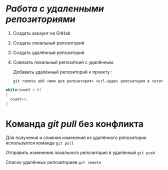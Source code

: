 # ***Работа с удаленными репозиториями***

1. Создать аккаунт на GitHab
2. Создать локальный репозиторий
3. Создать удалённый репозиторий
4. Совязать локальный репозитоий с удалённым.

   Добавить удалённый репозиторий к проекту :
   ```
   git remote add <имя для репозитория> <url-адрес репозитория в сети>
   ```
```C#
while(count < 0)
{
  count++;
}
```
# Команда **_git pull_** без конфликта

Для получения и слияния изменений из удалённого репозитория используется команда `git pull`

Отправить изменения локального репозитория в удалённый `git push`

Список удалённых репозиториев `git remote`
